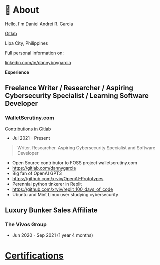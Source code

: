 # 👋 About

Hello, I'm Daniel Andrei R. Garcia

[Gitlab](https://gitlab.com/dannygarcia)

Lipa City, Philippines

Full personal information on:

[linkedin.com/in/dannyboygarcia](https://www.linkedin.com/in/dannyboygarcia)

**Experience**


## **Freelance Writer / Researcher / Aspiring Cybersecurity Specialist / Learning Software Developer**

### WalletScrutiny.com
[Contributions in Gitlab](https://gitlab.com/dannygarcia)

- Jul 2021 - Present

> Writer. Researcher. Aspiring Cybersecurity Specialist and Software Developer
- Open Source contributor to FOSS project walletscrutiny.com 
- https://gitlab.com/dannygarcia
- Big fan of OpenAI GPT3
- https://github.com/xrviv/OpenAI-Prototypes
- Perennial python tinkerer in Replit 
- https://github.com/xrviv/replit_100_days_of_code
- Ubuntu and Mint Linux user studying cybersecurity

## **Luxury Bunker Sales Affiliate**

### The Vivos Group

- Jun 2020 - Sep 2021 (1 year 4 months)

# [Certifications](https://www.linkedin.com/in/dannyboygarcia/details/certifications/)

